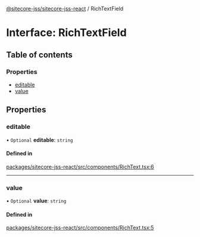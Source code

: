 [@sitecore-jss/sitecore-jss-react](../README.md) / RichTextField

# Interface: RichTextField

## Table of contents

### Properties

- [editable](RichTextField.md#editable)
- [value](RichTextField.md#value)

## Properties

### editable

• `Optional` **editable**: `string`

#### Defined in

[packages/sitecore-jss-react/src/components/RichText.tsx:6](https://github.com/Sitecore/jss/blob/1e6cbdd9f/packages/sitecore-jss-react/src/components/RichText.tsx#L6)

---

### value

• `Optional` **value**: `string`

#### Defined in

[packages/sitecore-jss-react/src/components/RichText.tsx:5](https://github.com/Sitecore/jss/blob/1e6cbdd9f/packages/sitecore-jss-react/src/components/RichText.tsx#L5)

